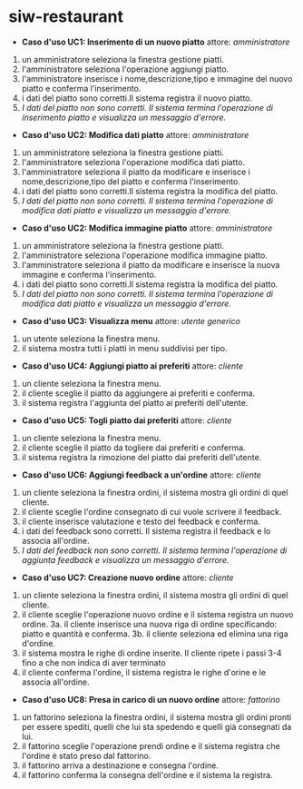 # siw-restaurant



* **Caso d'uso UC1: Inserimento di un nuovo piatto**  attore: _amministratore_
1. un amministratore seleziona la finestra gestione piatti.
2. l'amministratore seleziona l'operazione aggiungi piatto.
3. l'amministratore inserisce i nome,descrizione,tipo e immagine del nuovo piatto e conferma l'inserimento.
4. i dati del piatto sono corretti.Il sistema registra il nuovo piatto.
5. _I dati del piatto non sono corretti. Il sistema termina l'operazione di inserimento piatto e visualizza un messaggio d'errore._

   
* **Caso d'uso UC2: Modifica dati piatto**  attore: _amministratore_
1. un amministratore seleziona la finestra gestione piatti.
2. l'amministratore seleziona l'operazione modifica dati piatto.
3. l'amministratore seleziona il piatto da modificare e  inserisce i nome,descrizione,tipo del piatto e conferma l'inserimento.
4. i dati del piatto sono corretti.Il sistema registra la modifica del piatto.
5. _I dati del piatto non sono corretti. Il sistema termina l'operazione di modifica dati piatto e visualizza un messaggio d'errore._

 * **Caso d'uso UC2: Modifica immagine piatto**  attore: _amministratore_
1. un amministratore seleziona la finestra gestione piatti.
2. l'amministratore seleziona l'operazione modifica immagine piatto.
3. l'amministratore seleziona il piatto da modificare e  inserisce la nuova immagine e conferma l'inserimento.
4. i dati del piatto sono corretti.Il sistema registra la modifica del piatto.
5. _I dati del piatto non sono corretti. Il sistema termina l'operazione di modifica dati piatto e visualizza un messaggio d'errore._

  * **Caso d'uso UC3: Visualizza menu**  attore: _utente generico_
1. un utente seleziona la finestra menu.
2. il sistema mostra tutti i piatti in menu suddivisi per tipo.


  * **Caso d'uso UC4: Aggiungi piatto ai preferiti**  attore: _cliente_
1. un cliente seleziona la finestra menu.
2. il cliente sceglie il piatto da aggiungere ai preferiti e conferma.
3. il sistema registra l'aggiunta del piatto ai preferiti dell'utente.

   

  * **Caso d'uso UC5: Togli piatto dai preferiti**  attore: _cliente_
1. un cliente seleziona la finestra menu.
2. il cliente sceglie il piatto da togliere dai preferiti e conferma.
3. il sistema registra la rimozione del piatto dai preferiti dell'utente.


  * **Caso d'uso UC6: Aggiungi feedback a un'ordine**  attore: _cliente_
1. un cliente seleziona la finestra ordini, il sistema mostra gli ordini di quel cliente.
2. il cliente sceglie l'ordine consegnato di cui vuole scrivere il feedback.
3. il cliente inserisce valutazione e testo del feedback e conferma.
4. i dati del feedback sono corretti. Il sistema registra il feedback e lo associa all'ordine.
5. _I dati del feedback non sono corretti. Il sistema termina l'operazione di aggiunta feedback e visualizza un messaggio d'errore._

  * **Caso d'uso UC7: Creazione nuovo ordine**  attore: _cliente_
1. un cliente seleziona la finestra ordini, il sistema mostra gli ordini di quel cliente.
2. il cliente sceglie l'operazione nuovo ordine e il sistema registra un nuovo ordine.
3a. il cliente inserisce una nuova riga di ordine specificando: piatto e quantità e conferma.
3b. il cliente seleziona ed elimina una riga d'ordine.
4. il sistema mostra le righe di ordine inserite.
Il cliente ripete i passi 3-4 fino a che non indica di aver terminato
5. il cliente conferma l'ordine, il sistema registra le righe d'orine e le associa all'ordine.

  * **Caso d'uso UC8: Presa in carico di un nuovo ordine**  attore: _fattorino_
1. un fattorino seleziona la finestra ordini, il sistema mostra gli ordini pronti per essere spediti, quelli che lui sta spedendo e quelli già consegnati da lui.
2. il fattorino sceglie l'operazione prendi ordine e il sistema registra che l'ordine è stato preso dal fattorino.
3. il fattorino arriva a destinazione e consegna l'ordine.
4. il fattorino conferma la consegna dell'ordine e il sistema la registra.
